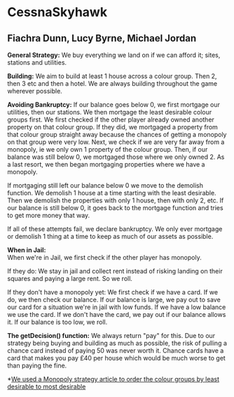 # CessnaSkyhawk

**Fiachra Dunn, Lucy Byrne, Michael Jordan**
---
**General Strategy:**
We buy everything we land on if we can afford it; sites, stations and utilities.	

**Building:**
We aim to build at least 1 house across a colour group. Then 2, then 3 etc and then a hotel. We are always building throughout the game wherever possible.

**Avoiding Bankruptcy:**
If our balance goes below 0, we first mortgage our utilities, then our stations.
We then mortgage the least desirable colour groups first.
We first checked if the other player already owned another property on that colour group.
If they did, we mortgaged a property from that colour group straight away because the chances of getting a monopoly on that group were very low.
Next, we check if we are very far away from a monopoly, ie we only own 1 property of the colour group. 
Then, if our balance was still below 0, we mortgaged those where we only owned 2. As a last resort, we then began mortgaging properties where we have a monopoly.

If mortgaging still left our balance below 0 we move to the demolish function. 
We demolish 1 house at a time starting with the least desirable.
Then we demolish the properties with only 1 house, then with only 2, etc.
If our balance is still below 0, it goes back to the mortgage function and tries to get more money that way. 

If all of these attempts fail, we declare bankruptcy.
We only ever mortgage or demolish 1 thing at a time to keep as much of our assets as possible.

**When in Jail:**	
When we're in Jail, we first check if the other player has monopoly. 

If they do: 
We stay in jail and collect rent instead of risking landing on their squares and paying a large rent. So we roll.

If they don't have a monopoly yet:
We first check if we have a card.
If we do, we then check our balance. If our balance is large, we pay out to save our card for a situation we're in jail with low funds.
If we have a low balance we use the card.
If we don't have the card, we pay out if our balance allows it. 
If our balance is too low, we roll.

**The getDecision() function:**
We always return "pay" for this.
Due to our strategy being buying and building as much as possible, the risk of pulling a chance card instead of paying 50 was never worth it.
Chance cards have a card that makes you pay £40 per house which would be much worse to get than paying the fine.
	
*[We used a Monopoly strategy article to order the colour groups by least desirable to most desirable](http://www.retroactive-vintage-games.com/games-articles/monopoly-best-property-groups.asp)
